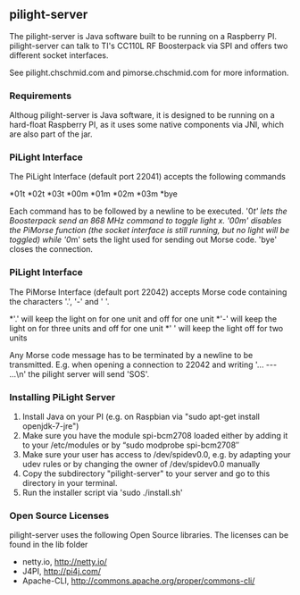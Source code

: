 ## pilight-server

The pilight-server is Java software built to be running on a Raspberry PI. pilight-server can talk to TI's CC110L RF Boosterpack via SPI and offers two different socket interfaces.

See pilight.chschmid.com and pimorse.chschmid.com for more information.

### Requirements

Althoug pilight-server is Java software, it is designed to be running on a hard-float Raspberry PI, as it uses some native components via JNI, which are also part of the jar.

### PiLight Interface

The PiLight Interface (default port 22041) accepts the following commands

*01t
*02t
*03t
*00m
*01m
*02m
*03m
*bye

Each command has to be followed by a newline to be executed. '0*t' lets the Boosterpack send an 868 MHz command to toggle light x. '00m' disables the PiMorse function (the socket interface is still running, but no light will be toggled) while '0*m' sets the light used for sending out Morse code. 'bye' closes the connection.

### PiLight Interface

The PiMorse Interface (default port 22042) accepts Morse code containing the characters '.', '-' and ' '.

*'.' will keep the light on for one unit and off for one unit
*'-' will keep the light on for three units and off for one unit
*' ' will keep the light off for two units

Any Morse code message has to be terminated by a newline to be transmitted. E.g. when opening a connection to 22042 and writing '... --- ...\n' the pilight server will send 'SOS'.

### Installing PiLight Server

1. Install Java on your PI (e.g. on Raspbian via "sudo apt-get install openjdk-7-jre")
2. Make sure you have the module spi-bcm2708 loaded either by adding it to your /etc/modules or by “sudo modprobe spi-bcm2708″
3. Make sure your user has access to /dev/spidev0.0, e.g. by adapting your udev rules or by changing the owner of /dev/spidev0.0 manually
2. Copy the subdirectory "pilight-server" to your server and go to this directory in your terminal.
3. Run the installer script via 'sudo ./install.sh'

### Open Source Licenses

pilight-server uses the following Open Source libraries. The licenses can be found in the lib folder

* netty.io, http://netty.io/
* J4PI, http://pi4j.com/
* Apache-CLI, http://commons.apache.org/proper/commons-cli/

